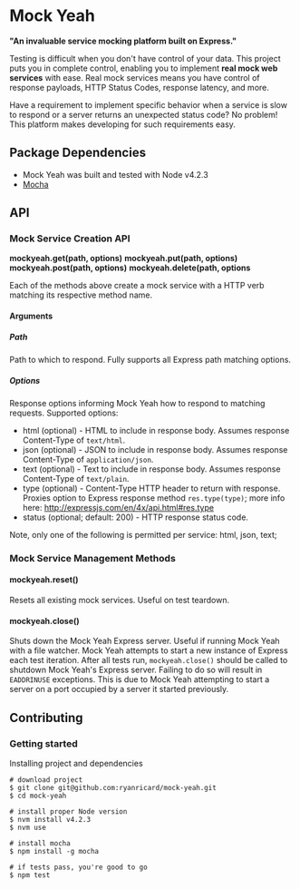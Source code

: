 # Mock Yeah

__"An invaluable service mocking platform built on Express."__

Testing is difficult when you don't have control of your data. This project puts you in complete control, enabling you to implement __real mock web services__ with ease. Real mock services means you have control of response payloads, HTTP Status Codes, response latency, and more.

Have a requirement to implement specific behavior when a service is slow to respond or a server returns an unexpected status code? No problem! This platform makes developing for such requirements easy.

## Package Dependencies

- Mock Yeah was built and tested with Node v4.2.3
- [Mocha](https://mochajs.org/)

## API

### Mock Service Creation API

__mockyeah.get(path, options)__
__mockyeah.put(path, options)__
__mockyeah.post(path, options)__
__mockyeah.delete(path, options__

Each of the methods above create a mock service with a HTTP verb matching its
respective method name.

#### Arguments

##### Path
Path to which to respond. Fully supports all Express path matching
options.

##### Options
Response options informing Mock Yeah how to respond to matching requests. Supported options:
- html (optional) - HTML to include in response body. Assumes response Content-Type of `text/html`.
- json (optional) - JSON to include in response body. Assumes response Content-Type of `application/json`.
- text (optional) - Text to include in response body. Assumes response Content-Type of `text/plain`.
- type (optional) - Content-Type HTTP header to return with response. Proxies option to Express response method `res.type(type)`; more info here: http://expressjs.com/en/4x/api.html#res.type
- status (optional; default: 200) - HTTP response status code.

Note, only one of the following is permitted per service: html, json, text;

### Mock Service Management Methods

#### mockyeah.reset()
Resets all existing mock services. Useful on test teardown.

#### mockyeah.close()
Shuts down the Mock Yeah Express server. Useful if running Mock Yeah with a file
watcher. Mock Yeah attempts to start a new instance of Express each test
iteration. After all tests run, `mockyeah.close()` should be called to shutdown
Mock Yeah's Express server. Failing to do so will result in `EADDRINUSE`
exceptions. This is due to Mock Yeah attempting to start a server on a port
occupied by a server it started previously.

## Contributing

### Getting started

Installing project and dependencies
```shell
# download project
$ git clone git@github.com:ryanricard/mock-yeah.git
$ cd mock-yeah

# install proper Node version
$ nvm install v4.2.3
$ nvm use

# install mocha
$ npm install -g mocha

# if tests pass, you're good to go
$ npm test
```
